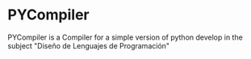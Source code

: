 # PYCompiler
PYCompiler is a Compiler for a simple version of python develop in the subject "Diseño de Lenguajes de Programación"
